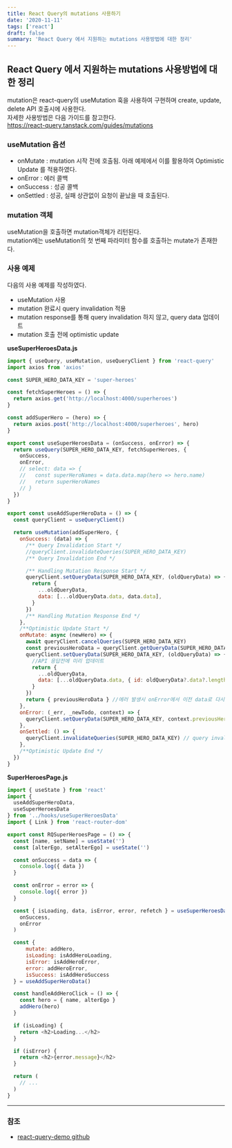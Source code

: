 ```yaml
---
title: React Query의 mutations 사용하기
date: '2020-11-11'
tags: ['react']
draft: false
summary: 'React Query 에서 지원하는 mutations 사용방법에 대한 정리'
---
```


## React Query 에서 지원하는 mutations 사용방법에 대한 정리

mutation은 react-query의 useMutation 훅을 사용하여 구현하며 create, update, delete API 호출시에 사용한다. <br />
자세한 사용방법은 다음 가이드를 참고한다. <br />
https://react-query.tanstack.com/guides/mutations

### useMutation 옵션

- onMutate : mutation 시작 전에 호출됨. 아래 예제에서 이를 활용하여 Optimistic Update 를 적용하였다.
- onError : 에러 콜백
- onSuccess : 성공 콜백
- onSettled : 성공, 실패 상관없이 요청이 끝났을 때 호출된다.

### mutation 객체

useMutation을 호출하면 mutation객체가 리턴된다. <br />
mutation에는 useMutation의 첫 번째 파라미터 함수를 호출하는 mutate가 존재한다.

### 사용 예제

다음의 사용 예제를 작성하였다.

- useMutation 사용
- mutation 완료시 query invalidation 적용
- mutation response를 통해 query invalidation 하지 않고, query data 업데이트
- mutation 호출 전에 optimistic update

**useSuperHeroesData.js**

```js
import { useQuery, useMutation, useQueryClient } from 'react-query'
import axios from 'axios'

const SUPER_HERO_DATA_KEY = 'super-heroes'

const fetchSuperHeroes = () => {
  return axios.get('http://localhost:4000/superheroes')
}

const addSuperHero = (hero) => {
  return axios.post('http://localhost:4000/superheroes', hero)
}

export const useSuperHeroesData = (onSuccess, onError) => {
  return useQuery(SUPER_HERO_DATA_KEY, fetchSuperHeroes, {
    onSuccess,
    onError,
    // select: data => {
    //   const superHeroNames = data.data.map(hero => hero.name)
    //   return superHeroNames
    // }
  })
}

export const useAddSuperHeroData = () => {
  const queryClient = useQueryClient()

  return useMutation(addSuperHero, {
    onSuccess: (data) => {
      /** Query Invalidation Start */
      //queryClient.invalidateQueries(SUPER_HERO_DATA_KEY)
      /** Query Invalidation End */

      /** Handling Mutation Response Start */
      queryClient.setQueryData(SUPER_HERO_DATA_KEY, (oldQueryData) => {
        return {
          ...oldQueryData,
          data: [...oldQueryData.data, data.data],
        }
      })
      /** Handling Mutation Response End */
    },
    /**Optimistic Update Start */
    onMutate: async (newHero) => {
      await queryClient.cancelQueries(SUPER_HERO_DATA_KEY)
      const previousHeroData = queryClient.getQueryData(SUPER_HERO_DATA_KEY)
      queryClient.setQueryData(SUPER_HERO_DATA_KEY, (oldQueryData) => {
        //API 응답전에 미리 업데이트
        return {
          ...oldQueryData,
          data: [...oldQueryData.data, { id: oldQueryData?.data?.length + 1, ...newHero }],
        }
      })
      return { previousHeroData } //에러 발생시 onError에서 이전 data로 다시 복원하기 위함.
    },
    onError: (_err, _newTodo, context) => {
      queryClient.setQueryData(SUPER_HERO_DATA_KEY, context.previousHeroData)
    },
    onSettled: () => {
      queryClient.invalidateQueries(SUPER_HERO_DATA_KEY) // query invalidation. 서버로부터 다시 갱신
    },
    /**Optimistic Update End */
  })
}
```

**SuperHeroesPage.js**

```js
import { useState } from 'react'
import {
  useAddSuperHeroData,
  useSuperHeroesData
} from '../hooks/useSuperHeroesData'
import { Link } from 'react-router-dom'

export const RQSuperHeroesPage = () => {
  const [name, setName] = useState('')
  const [alterEgo, setAlterEgo] = useState('')

  const onSuccess = data => {
    console.log({ data })
  }

  const onError = error => {
    console.log({ error })
  }

  const { isLoading, data, isError, error, refetch } = useSuperHeroesData(
    onSuccess,
    onError
  )

  const {
      mutate: addHero,
      isLoading: isAddHeroLoading,
      isError: isAddHeroError,
      error: addHeroError,
      isSuccess: isAddHeroSuccess
  } = useAddSuperHeroData()

  const handleAddHeroClick = () => {
    const hero = { name, alterEgo }
    addHero(hero)
  }

  if (isLoading) {
    return <h2>Loading...</h2>
  }

  if (isError) {
    return <h2>{error.message}</h2>
  }

  return (
    // ...
  )
}
```

---

### 참조

- [react-query-demo github](https://github.com/gopinav/React-Query-Tutorials/tree/master/react-query-demo)
